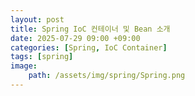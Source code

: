 ```yaml
---
layout: post
title: Spring IoC 컨테이너 및 Bean 소개
date: 2025-07-29 09:00 +09:00
categories: [Spring, IoC Container]
tags: [spring]
image:
    path: /assets/img/spring/Spring.png
---
```


